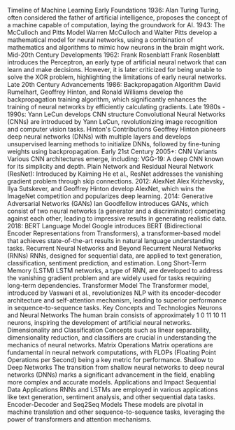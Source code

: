 Timeline of Machine Learning
Early Foundations
1936: Alan Turing
Turing, often considered the father of artificial intelligence, proposes the concept of a machine capable of computation, laying the groundwork for AI.
1943: The McCulloch and Pitts Model
Warren McCulloch and Walter Pitts develop a mathematical model for neural networks, using a combination of mathematics and algorithms to mimic how neurons in the brain might work.
Mid-20th Century Developments
1962: Frank Rosenblatt
Frank Rosenblatt introduces the Perceptron, an early type of artificial neural network that can learn and make decisions. However, it is later criticized for being unable to solve the XOR problem, highlighting the limitations of early neural networks.
Late 20th Century Advancements
1986: Backpropagation Algorithm
David Rumelhart, Geoffrey Hinton, and Ronald Williams develop the backpropagation training algorithm, which significantly enhances the training of neural networks by efficiently calculating gradients.
Late 1980s - 1990s:
Yann LeCun develops CNN structure
Convolutional Neural Networks (CNNs) are introduced by Yann LeCun, revolutionizing image recognition and computer vision tasks.
Hinton's Contributions
Geoffrey Hinton pioneers deep neural networks (DNNs) with multiple layers and develops unsupervised learning methods to initialize DNNs, followed by fine-tuning weights using backpropagation.
Early 21st Century
2005+: CNN Variants
Various CNN architectures emerge, including:
VGG-19: A deep CNN known for its simplicity and depth.
Plain Network and Residual Neural Network (ResNet): Introduced by Kaiming He et al., ResNet addresses the vanishing gradient problem through skip connections.
2012: AlexNet
Alex Krizhevsky, Ilya Sutskever, and Geoffrey Hinton develop AlexNet, which wins the ImageNet competition and popularizes deep learning.
2014: Generative Adversarial Networks (GANs)
Ian Goodfellow introduces GANs, which consist of two neural networks (a generator and a discriminator) competing against each other, leading to impressive results in generating realistic data.
2018: BERT Language Model
Google introduces BERT (Bidirectional Encoder Representations from Transformers), a transformer-based model that achieves state-of-the-art results in natural language understanding tasks.
Recurrent Neural Networks and Beyond
Recurrent Neural Networks (RNNs)
RNNs, designed for sequential data, are applied to text generation, classification, sentiment prediction, and estimation.
Long Short-Term Memory (LSTM)
LSTM networks, a type of RNN, are developed to address the vanishing gradient problem and are widely used for tasks requiring long-term dependencies.
Transformer Model
The Transformer model, introduced by Vaswani et al., revolutionizes NLP with its encoder-decoder architecture and self-attention mechanism, leading to superior performance in sequence-to-sequence tasks.
Key Concepts and Technologies
Neurons and Neural Networks
The human brain consists of approximately 
1
0
11
10 
11
  neurons, inspiring the development of artificial neural networks.
Dimensionality and Classification
Concepts such as linear separability, dimensionality reduction, and classifiers are crucial in understanding the mechanics of neural networks.
Matrix Operations
Matrix operations are fundamental in neural network computations, with FLOPs (Floating Point Operations per Second) being a key metric for performance.
Shallow to Deep Networks
The transition from shallow neural networks to deep neural networks (DNNs) marks a significant advancement in the field, enabling more complex and accurate models.
Applications and Impact
Sequential Data Applications
RNNs and LSTMs are employed in various applications like text generation, sentiment analysis, and other sequential data tasks.
Encoder-Decoder and Seq2Seq Models
These models are pivotal in machine translation and other sequence-to-sequence tasks, leveraging the power of transformers and attention mechanisms.
